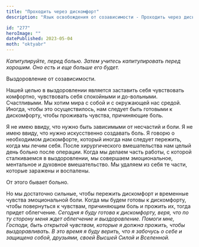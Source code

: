 ```yaml
---
title: "Проходить через дискомфорт"
description: "Язык освобождения от созависимости - Проходить через дискомфорт"

id: "277"
heroImage: ""
datePublished: 2023-05-04
moth: "oktyabr"
---
```


_Капитулируйте,_ _перед_ _болью._ _Затем_ _учитесь_ _капитулировать_ _перед_
_хорошим._ _Оно_ _есть_ _и_ _еще_ _больше_ _его_ _будет._

Выздоровление от созависимости.

Нашей целью в выздоровлении является заставить себя чувствовать комфортно,
чувствовать себя спокойными и до-вольными. Счастливыми. Мы хотим мира с собой
и с окружающей нас средой. Иногда, чтобы это осуществилось, нам следует быть
готовыми к дискомфорту, чтобы проживать чувства, причиняющие боль.

Я не имею ввиду, что нужно быть зависимыми от несчастий и боли. Я не имею
ввиду, что нужно искусственно создавать боль. Я говорю о необходимом
дискомфорте, который иногда нам следует пережить, когда мы лечим себя. После
хирургического вмешательства нам целый день больно после операции. Когда мы
делаем часть работы, с которой сталкиваемся в выздоровлении, мы совершаем
эмоциональное, ментальное и духовное вмешательство. Мы удаляем из себя те
части, которые заражены и воспалены.

От этого бывает больно.

Но мы достаточно сильные, чтобы пережить дискомфорт и временные чувства
эмоциональной боли. Когда мы будем готовы к дискомфорту, чтобы повернуться к
чувствам, причиняющим боль и прожить их, тогда придет облегчение. _Сегодня_
_я_ _буду_ _готова_ _к_ _дискомфорту,_ _веря,_ _что_ _по_ _ту_ _сторону_
_меня_ _ждет_ _облегчение_ _и_ _выздоровление._ _Помоги_ _мне,_ _Господи,_
_быть_ _открытой_ _чувствам,_ _которые_ _я_ _должна_ _прожить,_ _чтобы_
_выздоравливать._ _В_ _это_ _время_ _я_ _буду_ _верить,_ _что_ _я_ _забочусь_
_о_ _себе_ _и_ _защищена_ _собой,_ _друзьями,_ _своей_ _Высшей_ _Силой_ _и_
_Вселенной._

